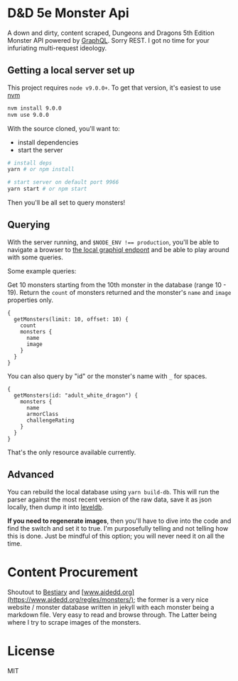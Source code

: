# D&D 5e Monster Api

A down and dirty, content scraped, Dungeons and Dragons 5th Edition Monster API powered by [GraphQL](). Sorry REST. I got no time for your infuriating multi-request ideology.

## Getting a local server set up

This project requires `node v9.0.0+`. To get that version, it's easiest to use [nvm](https://github.com/creationix/nvm)

```bash
nvm install 9.0.0
nvm use 9.0.0
```

With the source cloned, you'll want to:
- install dependencies
- start the server

```bash
# install deps
yarn # or npm install

# start server on default port 9966
yarn start # or npm start
```

Then you'll be all set to query monsters!

## Querying

With the server running, and `$NODE_ENV !== production`, you'll be able to navigate a browser to [the local graphiql endpont](http://localhost:9966/graphql) and be able to play around with some queries.

Some example queries:

Get 10 monsters starting from the 10th monster in the database (range 10 - 19). Return the `count` of monsters returned and the monster's `name` and `image` properties only.
```
{
  getMonsters(limit: 10, offset: 10) {
    count
    monsters {
      name
      image
    }
  }
}
```

You can also query by "id" or the monster's name with `_` for spaces.
```
{
  getMonsters(id: "adult_white_dragon") {
    monsters {
      name
      armorClass
      challengeRating
    }
  }
}
```

That's the only resource available currently.

## Advanced

You can rebuild the local database using `yarn build-db`. This will run the parser against the most recent version of the raw data, save it as json locally, then dump it into [leveldb]().

**If you need to regenerate images**, then you'll have to dive into the code and find the switch and set it to true. I'm purposefully telling and not telling how this is done. Just be mindful of this option; you will never need it on all the time.

# Content Procurement

Shoutout to [Bestiary](https://github.com/chisaipete/bestiary) and [www.aidedd.org](https://www.aidedd.org/regles/monsters/); the former is a very nice website / monster database written in jekyll with each monster being a markdown file. Very easy to read and browse through. The Latter being where I try to scrape images of the monsters.

# License

MIT
